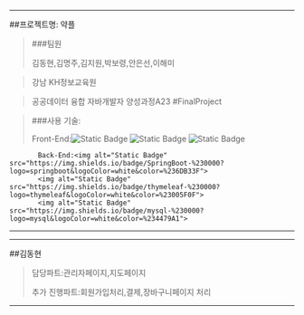 
---
##프로젝트명: 약플


>
> ###팀원
>
>김동현,김명주,김지원,박보령,안은선,이해미


>
> 강남 KH정보교육원 


>
> 공공데이터 융합 자바개발자 양성과정A23 #FinalProject


>
> ###사용 기술:
>
>
>Front-End:<img alt="Static Badge" src="https://img.shields.io/badge/css3-%230000?logo=css3&logoColor=white&color=%231572B6">
            <img alt="Static Badge" src="https://img.shields.io/badge/html5-%230000?logo=html5&logoColor=white&color=%23E34F26">
            <img alt="Static Badge" src="https://img.shields.io/badge/javascript-%230000?logo=javascript&logoColor=white&color=%23F7DF1E">


           Back-End:<img alt="Static Badge" src="https://img.shields.io/badge/SpringBoot-%230000?logo=springboot&logoColor=white&color=%236DB33F">
           <img alt="Static Badge" src="https://img.shields.io/badge/thymeleaf-%230000?logo=thymeleaf&logoColor=white&color=%23005F0F">
           <img alt="Static Badge" src="https://img.shields.io/badge/mysql-%230000?logo=mysql&logoColor=white&color=%234479A1">
---
---
##김동현


> 담당파트:관리자페이지,지도페이지
>
> 
> 추가 진행파트:회원가입처리,결제,장바구니페이지 처리
>
> 
---
